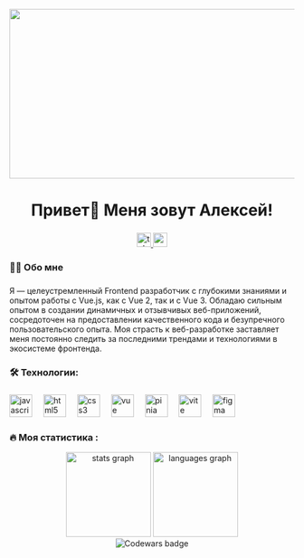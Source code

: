 <br clear="both">

<div align="center">
  <img height="300" width="800" src="https://user-images.githubusercontent.com/74038190/225813708-98b745f2-7d22-48cf-9150-083f1b00d6c9.gif"  />
</div>

###

<h1 align="center">Привет👋 Меня зовут Алексей!</h1>

###

<div align="center">
<a href="https://t.me/eldenhard" target="_blank">
    <img src="https://img.shields.io/static/v1?message=Telegram&logo=telegram&label=&color=2CA5E0&logoColor=white&labelColor=&style=for-the-badge" height="25" alt="telegram logo"  />
  </a>
  <a href="https://www.youtube.com/@eldenhard" target="_blank">
    <img src="https://img.shields.io/static/v1?message=Youtube&logo=youtube&label=&color=FF0000&logoColor=white&labelColor=&style=for-the-badge" height="25" alt="youtube logo"  />
  </a>
  
</div>


<h3 align="left">👩‍💻  Обо мне</h3>

###

<p align="left">Я — целеустремленный Frontend разработчик с глубокими знаниями и опытом работы с Vue.js, как с Vue 2, так и с Vue 3. Обладаю сильным опытом в создании динамичных и отзывчивых веб-приложений, сосредоточен на предоставлении качественного кода и безупречного пользовательского опыта. Моя страсть к веб-разработке заставляет меня постоянно следить за последними трендами и технологиями в экосистеме фронтенда.</p>


<h3 align="left">🛠 Технологии:</h3>

###

<div align="left">
  <img src="https://cdn.jsdelivr.net/gh/devicons/devicon/icons/javascript/javascript-original.svg" height="40" alt="javascript logo"  />
  <img width="12" />
  <img src="https://cdn.jsdelivr.net/gh/devicons/devicon/icons/html5/html5-original.svg" height="40" alt="html5 logo"  />
  <img width="12" />
  <img src="https://cdn.jsdelivr.net/gh/devicons/devicon/icons/css3/css3-original.svg" height="40" alt="css3 logo"  />
  <img width="12" />
  <img src="https://skillicons.dev/icons?i=vue" height="40" alt="vue logo"  />
  <img width="12" />
  <img src="https://skillicons.dev/icons?i=pinia" height="40" alt="pinia logo"  />
  <img width="12" />
  <img src="https://skillicons.dev/icons?i=vite" height="40" alt="vite logo"  />
  <img width="12" />
  <img src="https://skillicons.dev/icons?i=figma" height="40" alt="figma logo"  />
  <img width="12" />
</div>

###

<h3 align="left">🔥   Моя статистика :</h3>

<div align="center">
 <img src="https://github-readme-stats.vercel.app/api?username=eldenhard&hide_title=false&hide_rank=false&show_icons=true&include_all_commits=true&count_private=true&disable_animations=false&theme=default&locale=en&hide_border=false&order=1" height="150" alt="stats graph"  />
  <img src="https://github-readme-stats.vercel.app/api/top-langs?username=eldenhard&locale=en&hide_title=false&layout=compact&card_width=320&langs_count=5&theme=light&hide_border=false&order=2" height="150" alt="languages graph"  />
</div>
<div align="center">
  <img alt="Codewars badge" src="https://www.codewars.com/users/eldenhard/badges/large">
</div>


